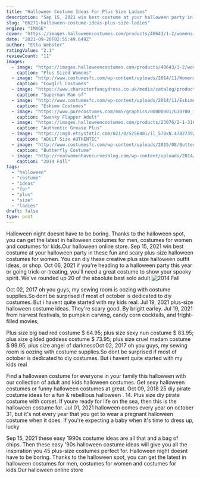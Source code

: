 ```yaml
---
title: "Halloween Costume Ideas For Plus Size Ladies"
description: "Sep 15, 2021 win best costume at your halloween party in these fun and scary plus-size halloween costumes for women. You can diy these creative plus size halloween outfit ideas, or shop"
slug: "66271-halloween-costume-ideas-plus-size-ladies"
engine: "IMAGE"
cover: "https://images.halloweencostumes.com/products/40643/1-2/womens-viking-goddess.jpg"
date: "2021-09-20T02:55:49.649Z"
author: "Etta Webster"
ratingValue: "2.1"
reviewCount: "11"
images:
  - image: "https://images.halloweencostumes.com/products/40643/1-2/womens-viking-goddess.jpg"
    caption: "Plus Sized Womens"
  - image: "http://www.costumesfc.com/wp-content/uploads/2014/11/Womens-Cowgirl-Costume.jpg"
    caption: "Cowgirl Costumes"
  - image: "https://www.characterfancydress.co.uk/media/catalog/product/1/7/17962_S_3.jpg"
    caption: "Superman Man of"
  - image: "http://www.costumesfc.com/wp-content/uploads/2014/11/Eskimo-Girl-Costume.jpg"
    caption: "Eskimo Costumes"
  - image: "https://www.purecostumes.com/mm5/graphics/00000001/G10700_full_1.jpg"
    caption: "Swanky Flapper Adult"
  - image: "https://images.halloweencostumes.com/products/23076/2-1-31600/authentic-grease-plus-size-pink-ladies-jacket-3.jpg"
    caption: "Authentic Grease Plus"
  - image: "https://img0.etsystatic.com/021/0/5256481/il_570xN.478273928_m5x5.jpg"
    caption: "ADULT Size AUTHENTIC"
  - image: "http://www.costumesfc.com/wp-content/uploads/2015/08/Butterfly-Wings-Costume.jpg"
    caption: "Butterfly Costume"
  - image: "http://realwomenhavecurvesblog.com/wp-content/uploads/2014/07/2014-Fall-Winter-2015-Plus-Size-Fashion-Trends-7.jpg"
    caption: "2014 Fall"
tags:
  - "halloween"
  - "costume"
  - "ideas"
  - "for"
  - "plus"
  - "size"
  - "ladies"
draft: false
type: post
---
```


Halloween night doesnt have to be boring. Thanks to the halloween spot, you can get the latest in halloween costumes for men, costumes for women and costumes for kids.Our halloween online store. Sep 15, 2021 win best costume at your halloween party in these fun and scary plus-size halloween costumes for women. You can diy these creative plus size halloween outfit ideas, or shop. Oct 06, 2021 if you're heading to a halloween party this year or going trick-or-treating, you'll need a great costume to show your spooky spirit. We've rounded up 20 of the absolute best solo adult
![2014 Fall](http://realwomenhavecurvesblog.com/wp-content/uploads/2014/07/2014-Fall-Winter-2015-Plus-Size-Fashion-Trends-7.jpg "2014 Fall")

Oct 02, 2017 oh you guys, my sewing room is oozing with costume supplies.So dont be surprised if most of october is dedicated to diy costumes. But i havent quite started with my kids real. Jul 19, 2021 plus-size halloween costume ideas. They&#39;re scary good. By brigitt earley. Jul 19, 2021 from harvest festivals, to pumpkin carving, candy corn cocktails, and fright-filled movies,
<!--inArticleAds-->

<!--galleryOne-->

Plus size big bad red costume $ 64.95; plus size sexy nun costume $ 83.95; plus size gilded goddess costume $ 73.95; plus size cruel madam costume $ 99.95; plus size angel of darknessOct 02, 2017 oh you guys, my sewing room is oozing with costume supplies.So dont be surprised if most of october is dedicated to diy costumes. But i havent quite started with my kids real
<!--inArticleAds-->

<!--galleryTwo-->

Find a halloween costume for everyone in your family this halloween with our collection of adult and kids halloween costumes. Get sexy halloween costumes or funny halloween costumes at great. Oct 09, 2018 25 diy pirate costume ideas for a fun & rebellious halloween .  14. Plus size diy pirate costume with corset. If youre ready for life on the sea, then this is the halloween costume for. Jul 01, 2021 halloween comes every year on october 31, but it's not every year that you get to wear a pregnant halloween costume when it does. If you're expecting a baby when it's time to dress up, lucky
<!--galleryThree-->

Sep 15, 2021 these easy 1990s costume ideas are all that and a bag of chips.  Then these easy '90s halloween costume ideas will give you all the inspiration you 45 plus-size costumes perfect for. Halloween night doesnt have to be boring. Thanks to the halloween spot, you can get the latest in halloween costumes for men, costumes for women and costumes for kids.Our halloween online store